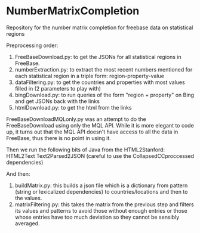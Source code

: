 NumberMatrixCompletion
======================

Repository for the number matrix completion for freebase data on statistical regions

Preprocessing order:

1. FreeBaseDownload.py: to get the JSONs for all statistical regions in FreeBase.
2. numberExtraction.py: to extract the most recent numbers mentioned for each statistical region in a triple form: region-property-value
3. dataFiltering.py: to get the countries and properties with most values filled in (2 parameters to play with)
4. bingDownload.py: to run queries of the form "region + property" on Bing and get JSONs back with the links
5. htmlDownload.py: to get the html from the links

FreeBaseDownloadMQLonly.py was an attempt to do the FreeBaseDownload using only the MQL API. While it is more elegant to code up, it turns out that the MQL API doesn't have access to all the data in FreeBase, thus there is no point in using it.

Then we run the following bits of Java from the HTML2Stanford:
HTML2Text
Text2Parsed2JSON (careful to use the CollapsedCCproccessed dependencies)

And then:

1. buildMatrix.py: this builds a json file which is a dictionary from pattern (string or lexicalized dependencies) to countries/locations and then to the values.
2. matrixFiltering.py: this takes the matrix from the previous step and filters its values and patterns to avoid those without enough entries or those whose entries have too much deviation so they cannot be sensibly averaged.